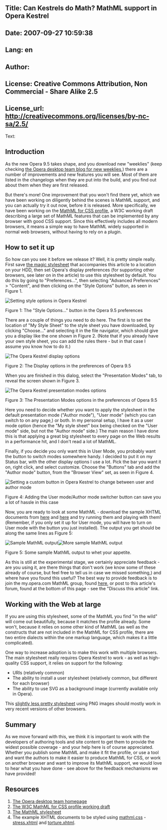 Title: Can Kestrels do Math? MathML support in Opera Kestrel
----
Date: 2007-09-27 10:59:38
----
Lang: en
----
Author: 
----
License: Creative Commons Attribution, Non Commercial - Share Alike 2.5
----
License_url: http://creativecommons.org/licenses/by-nc-sa/2.5/
----
Text:

<h2>Introduction</h2>

<p>As the new Opera 9.5 takes shape, and you download new &quot;weeklies&quot; (keep checking <a href="http://my.opera.com/desktopteam/blog/" alt="The Opera desktop team blog">the Opera desktop team blog for new weeklies</a>,) there are a number of improvements and new features you will see. Most of them are listed in the changelogs when they are put into the build, and you find out about them when they are first released.</p>
 

<p>But there&#39;s more! One improvement that you won&#39;t find there yet, which we have been working on diligently behind the scenes is MathML support, and you can actually try it out now, before it is released. More specifically, we have been working on the <a href="http://www.w3.org/TR/mathml-for-css/" alt="The W3C MathML for CSS profile working draft">MathML for CSS profile</a>, a W3C working draft describing a large set of MathML features that can be implemented by any browser with good CSS support. Since this effectively includes all modern browsers, it means a simple way to have MathML widely supported in normal web browsers, without having to rely on a plugin.</p> 

<h2>How to set it up</h2>
 
<p>So how can you see it before we release it? Well, it is pretty simple really. First save <a href="mathml.css" alt="The MathML stylsheet">the magic stylesheet</a> that accompanies this article to a location on your HDD, then set Opera&#39;s display preferences (for supporting other browsers, see later on in the article) to use this stylesheet by default. You do this by going to &quot;Preferences...&quot;, then selecting &quot;Advanced Preferences&quot; &gt; &quot;Content&quot;, and then clicking on the &quot;Style Options&quot; button, as seen in Figure 1.</p>

<p><img src="http://forum-test.oslo.osa/kirby/content/articles/38-can-kestrels-do-math-mathml-support-in-opera-kestrel/prefs.jpg" alt="Setting style options in Opera Kestrel" /></p>
<p class="comment">Figure 1: The &quot;Style Options...&quot; button in the Opera 9.5 preferences</p> 
 
<p>There are a couple of things you need to do here. The first is to set the location of &quot;My Style Sheet&quot; to the style sheet you have downloaded, by clicking &quot;Choose...&quot; and selecting it in the file navigator, which should give you a display like the one shown in Figure 2. (Note that if you already have your own style sheet, you can add the rules there - but in that case I assume you know how to do it.)</p>

<p><img src="http://forum-test.oslo.osa/kirby/content/articles/38-can-kestrels-do-math-mathml-support-in-opera-kestrel/display.jpg" alt="The Opera Kestrel display options" /></p>
<p class="comment">Figure 2: The Display options in the preferences of Opera 9.5</p> 

<p>When you are finished in this dialog, select the &quot;Presentation Modes&quot; tab, to reveal the screen shown in Figure 3.</p>

<p><img src="http://forum-test.oslo.osa/kirby/content/articles/38-can-kestrels-do-math-mathml-support-in-opera-kestrel/presopt.jpg" alt="The Opera Kestrel presentation modes options" /></p>
<p class="comment">Figure 3: The Presentation Modes options in the preferences of Opera 9.5</p> 
 
<p>Here you need to decide whether you want to apply the stylesheet in the default presentation mode (&quot;Author mode&quot;), &quot;User mode&quot; (which you can switch to on any page,) or both. In my personal setup, I have it as a user mode option (hence the &quot;My style sheet&quot; box being checked on the &quot;User mode&quot; side, but not the &quot;Author mode&quot; side.) The main reason I have done this is that applying a great big stylesheet to every page on the Web results in a performance hit, and I don&#39;t read a lot of MathML.</p>
 
<p>Finally, if you decide you only want this in User Mode, you probably want the button to switch modes somewhere handy. I decided to put it on my Status bar, with the other display options I use a lot. Pick the bar you want it on, right click, and select customize. Choose the &quot;Buttons&quot; tab and add the &quot;Author mode&quot; button, from the &quot;Browser View&quot; set, as seen in Figure 4.</p>
 
<p><img src="http://forum-test.oslo.osa/kirby/content/articles/38-can-kestrels-do-math-mathml-support-in-opera-kestrel/buttons.jpg" alt="Setting a custom button in Opera Kestrel to change between user and author mode" /></p>
<p class="comment">Figure 4: Adding the User mode/Author mode switcher button can save you a lot of hassle in this case</p> 
 
<p>Now, you are ready to look at some MathML - download the sample XHTML documents from <a href="stress.xhtml" alt="The first sample XHTML math document">here</a> and <a href="torture.xhtml" alt="The second sample XHTML math document">here</a> and try running them and playing with them!(Remember, if you only set it up for User mode, you will have to turn on User mode with the button you just installed). The output you get should be along the same lines as Figure 5:</p>

<p><img src="http://forum-test.oslo.osa/kirby/content/articles/38-can-kestrels-do-math-mathml-support-in-opera-kestrel/screen.jpg" alt="Sample MathML output" /><img src="http://forum-test.oslo.osa/kirby/content/articles/38-can-kestrels-do-math-mathml-support-in-opera-kestrel/screen2.jpg" alt="More sample MathML output" /></p>
<p class="comment">Figure 5: Some sample MathML output to whet your appetite.</p> 


<p>As this is still at the experimental stage, we certainly appreciate feedback - are you using it, are there things that don&#39;t work (we know some of these already of course, but feel free to tell us in case we missed something,) and where have you found this useful? The best way to provide feedback is to join the my.opera.com MathML group, found <a href="http://my.opera.com/mathml/about/" alt="The MathML my.opera discussion group">here</a>, or post to this article&#39;s forum, found at the bottom of this page - see the &quot;Discuss this article&quot; link.</p>

<h2>Working with the Web at large</h2>

<p>If you are using this stylesheet, some of the MathML you find &quot;in the wild&quot; will come out beautifully, because it matches the profile already. Some won&#39;t, because it relies on some other kind of MathML (as well as the constructs that are not included in the MathML for CSS profile, there are two entire dialects within the one markup language, which makes it a little complicated).</p>

<p>One way to increase adoption is to make this work with multiple browsers. The main stylesheet really requires Opera Kestrel to work - as well as high-quality CSS support, it relies on support for the following:</p>

<ul>
<li>URIs (relatively common)</li>
<li>The ability to install a user stylesheet (relatively common, but different for each browser)</li>
<li>The ability to use SVG as a background image (currently available only in Opera).</li>
</ul>

<p>This <a href="Oldmathml.css" alt="An alternative MathML stylesheet for other browsers">slightly less pretty stylesheet</a> using PNG images should mostly work in very recent versions of other browsers.</p>

<h2>Summary</h2>

<p>As we move forward with this, we think it is important to work with the developers of authoring tools and site content to get them to provide the widest possible coverage - and your help here is of course appreciated. Whether you publish some MathML and make it fit the profile, or use a tool and want the authors to make it easier to produce MathML for CSS, or work on another browser and want to improve its MathML support, we would love to hear what you have done - see above for the feedback mechanisms we have provided!</p>

<h2>Resources</h2>

<ol>
<li><a href="http://my.opera.com/desktopteam/" alt="The Opera desktop team homepage">The Opera desktop team homepage</a></li>
<li><a href="http://www.w3.org/TR/mathml-for-css/" alt="The W3C MathML for CSS profile working draft">The W3C MathML for CSS profile working draft</a></li>
<li><a href="mathml.css" alt="The MathML stylsheet">The MathML stylesheet</a></li>
<li>The example XHTML documents to be styled using <a href="mathml.css" alt="The MathML stylsheet">mathml.css</a> - <a href="stress.xhtml" alt="The first sample XHTML math document">stress.xhtml</a> and <a href="torture.xhtml" alt="The second sample XHTML math document">torture.xhtml</a>.</li>
</ol>

